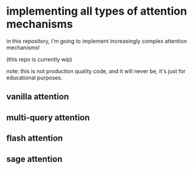 # implementing all types of attention mechanisms

in this repository, i'm going to implement increasingly complex attention mechanisms!

(this repo is currently wip)

note: this is not production quality code, and it will never be, it's just for educational purposes.

## vanilla attention


## multi-query attention


## flash attention


## sage attention
